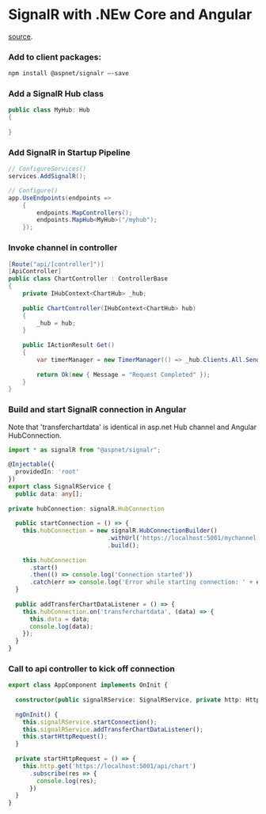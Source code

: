 # SignalR with .NEw Core and Angular

[source](https://code-maze.com/netcore-signalr-angular/).

### Add to client packages:
```bash
npm install @aspnet/signalr –-save
```

### Add a SignalR Hub class

```csharp
public class MyHub: Hub
{
        
}
```

### Add SignalR in Startup Pipeline
```csharp
// ConfigureServices()
services.AddSignalR();

// Configure()
app.UseEndpoints(endpoints =>
    {
        endpoints.MapControllers();
        endpoints.MapHub<MyHub>("/myhub");
    });
```

### Invoke channel in controller
```csharp
[Route("api/[controller]")]
[ApiController]
public class ChartController : ControllerBase
{
    private IHubContext<ChartHub> _hub;
 
    public ChartController(IHubContext<ChartHub> hub)
    {
        _hub = hub;
    }
 
    public IActionResult Get()
    {
        var timerManager = new TimerManager(() => _hub.Clients.All.SendAsync("transferchartdata", DataManager.GetData()));
 
        return Ok(new { Message = "Request Completed" });
    }
}
```

### Build and start SignalR connection in Angular

Note that 'transferchartdata' is identical in asp.net Hub channel and Angular HubConnection.

```typescript
import * as signalR from "@aspnet/signalr";
 
@Injectable({
  providedIn: 'root'
})
export class SignalRService {
  public data: any[];
 
private hubConnection: signalR.HubConnection
 
  public startConnection = () => {
    this.hubConnection = new signalR.HubConnectionBuilder()
                            .withUrl('https://localhost:5001/mychannel')
                            .build();
 
    this.hubConnection
      .start()
      .then(() => console.log('Connection started'))
      .catch(err => console.log('Error while starting connection: ' + err))
  }
 
  public addTransferChartDataListener = () => {
    this.hubConnection.on('transferchartdata', (data) => {
      this.data = data;
      console.log(data);
    });
  }
}

```

### Call to api controller to kick off connection
```typescript
export class AppComponent implements OnInit {
 
  constructor(public signalRService: SignalRService, private http: HttpClient) { }
 
  ngOnInit() {
    this.signalRService.startConnection();
    this.signalRService.addTransferChartDataListener();   
    this.startHttpRequest();
  }
 
  private startHttpRequest = () => {
    this.http.get('https://localhost:5001/api/chart')
      .subscribe(res => {
        console.log(res);
      })
  }
}
```